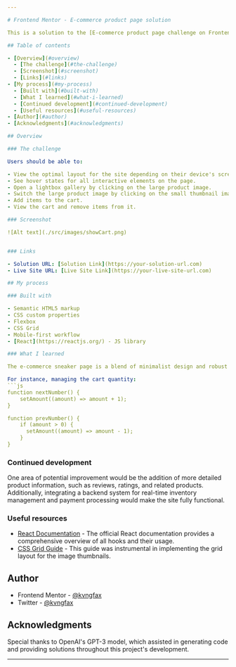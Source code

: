 ```yaml
---

# Frontend Mentor - E-commerce product page solution

This is a solution to the [E-commerce product page challenge on Frontend Mentor](https://www.frontendmentor.io/challenges/ecommerce-product-page-UPsZ9MJp6). Frontend Mentor challenges help you improve your coding skills by building realistic projects.

## Table of contents

- [Overview](#overview)
  - [The challenge](#the-challenge)
  - [Screenshot](#screenshot)
  - [Links](#links)
- [My process](#my-process)
  - [Built with](#built-with)
  - [What I learned](#what-i-learned)
  - [Continued development](#continued-development)
  - [Useful resources](#useful-resources)
- [Author](#author)
- [Acknowledgments](#acknowledgments)

## Overview

### The challenge

Users should be able to:

- View the optimal layout for the site depending on their device's screen size.
- See hover states for all interactive elements on the page.
- Open a lightbox gallery by clicking on the large product image.
- Switch the large product image by clicking on the small thumbnail images.
- Add items to the cart.
- View the cart and remove items from it.

### Screenshot

![Alt text](./src/images/showCart.png)


### Links

- Solution URL: [Solution Link](https://your-solution-url.com)
- Live Site URL: [Live Site Link](https://your-live-site-url.com)

## My process

### Built with

- Semantic HTML5 markup
- CSS custom properties
- Flexbox
- CSS Grid
- Mobile-first workflow
- [React](https://reactjs.org/) - JS library

### What I learned

The e-commerce sneaker page is a blend of minimalist design and robust functionality. One of the main takeaways from this project is the interactivity created using React hooks such as useState, useRef, and useEffect. These hooks have allowed the creation of a dynamic page that responds seamlessly to user input.

For instance, managing the cart quantity:
```js
function nextNumber() {
    setAmount((amount) => amount + 1);
}

function prevNumber() {
    if (amount > 0) {
      setAmount((amount) => amount - 1);
    }
}
```

### Continued development

One area of potential improvement would be the addition of more detailed product information, such as reviews, ratings, and related products. Additionally, integrating a backend system for real-time inventory management and payment processing would make the site fully functional.

### Useful resources

- [React Documentation](https://reactjs.org/docs/getting-started.html) - The official React documentation provides a comprehensive overview of all hooks and their usage.
- [CSS Grid Guide](https://css-tricks.com/snippets/css/complete-guide-grid/) - This guide was instrumental in implementing the grid layout for the image thumbnails.

## Author

- Frontend Mentor - [@kvngfax](https://www.frontendmentor.io/profile/kvngfax)
- Twitter - [@kvngfax](https://www.twitter.com/kvngfax)

## Acknowledgments

Special thanks to OpenAI's GPT-3 model, which assisted in generating code and providing solutions throughout this project's development.

---
```

